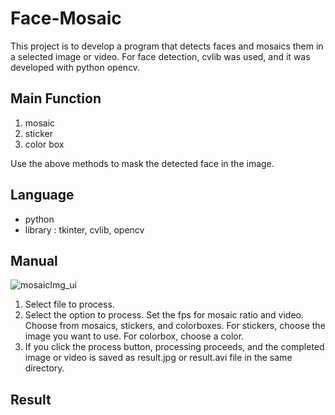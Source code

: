 # Face-Mosaic

This project is to develop a program that detects faces and mosaics them in a selected image or video. For face detection, cvlib was used, and it was developed with python opencv.


## Main Function
1. mosaic
2. sticker
3. color box

Use the above methods to mask the detected face in the image.


## Language
- python
- library : tkinter, cvlib, opencv


## Manual
![mosaicImg_ui](https://user-images.githubusercontent.com/67861728/144836425-36670444-1633-477a-a31c-664f2ff53702.png)

1. Select file to process.
2. Select the option to process. Set the fps for mosaic ratio and video. Choose from mosaics, stickers, and colorboxes. For stickers, choose the image you want to use. For colorbox, choose a color.
3. If you click the process button, processing proceeds, and the completed image or video is saved as result.jpg or result.avi file in the same directory.



## Result
